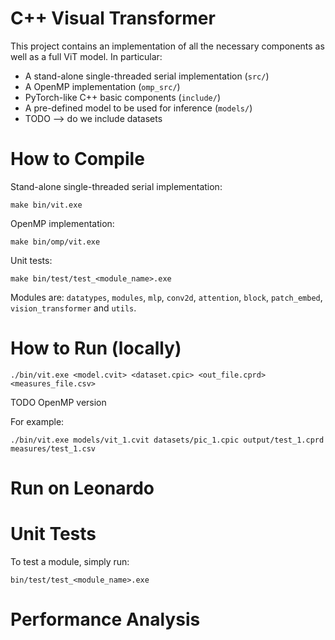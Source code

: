 # C++ Visual Transformer

This project contains an implementation of all the necessary components as well as a full ViT model. In particular:
- A stand-alone single-threaded serial implementation (`src/`)
- A OpenMP implementation (`omp_src/`)
- PyTorch-like C++ basic components (`include/`)
- A pre-defined model to be used for inference (`models/`)
- TODO --> do we include datasets

# How to Compile
Stand-alone single-threaded serial implementation:
```
make bin/vit.exe
```

OpenMP implementation:
```
make bin/omp/vit.exe
```

Unit tests:
```
make bin/test/test_<module_name>.exe
```

Modules are: `datatypes`, `modules`, `mlp`, `conv2d`, `attention`, `block`, `patch_embed`, `vision_transformer` and `utils`.

# How to Run (locally)

```
./bin/vit.exe <model.cvit> <dataset.cpic> <out_file.cprd> <measures_file.csv>
```

TODO OpenMP version

For example:
```
./bin/vit.exe models/vit_1.cvit datasets/pic_1.cpic output/test_1.cprd measures/test_1.csv
```

# Run on Leonardo

# Unit Tests

To test a module, simply run:
```
bin/test/test_<module_name>.exe
```

# Performance Analysis
